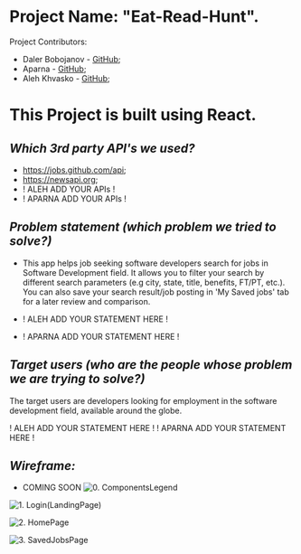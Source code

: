 # Project Name: "Eat-Read-Hunt". 
Project Contributors: 
-   Daler Bobojanov - [GitHub](https://github.com/daler-bobojanov);
-   Aparna - [GitHub](https://github.com/aparna4scholas);
-   Aleh Khvasko - [GitHub](https://github.com/AlehKhvasko);

# This Project is built using React.

## *Which 3rd party API's we used?*
- https://jobs.github.com/api;
- https://newsapi.org;
- ! ALEH ADD YOUR APIs !
- ! APARNA ADD YOUR APIs !

## *Problem statement (which problem we tried to solve?)*
* This app helps job seeking software developers search for jobs in Software Development field. It allows you to filter your search by different search parameters (e.g city, state, title, benefits, FT/PT, etc.). You can also save your search result/job posting in 'My Saved jobs' tab for a later review and comparison.

* ! ALEH ADD YOUR STATEMENT HERE !
* ! APARNA ADD YOUR STATEMENT HERE !

## *Target users (who are the people whose problem we are trying to solve?)*
The target users are developers looking for employment in the software development field, available around the globe.

! ALEH ADD YOUR STATEMENT HERE !
! APARNA ADD YOUR STATEMENT HERE !

## *Wireframe:*
- COMING SOON
![0. ComponentsLegend](https://)

![1. Login(LandingPage)](https://)

![2. HomePage](https://)

![3. SavedJobsPage](https://)

